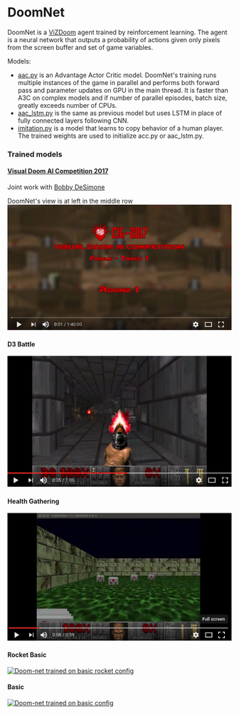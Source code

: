 # DoomNet

DoomNet is a [ViZDoom](http://vizdoom.cs.put.edu.pl/) agent trained by reinforcement learning. The agent is a neural network that outputs a probability of actions given only pixels from the screen buffer and set of game variables.

Models:
* [aac.py](aac.py) is an Advantage Actor Critic model. DoomNet's training runs multiple instances of the game in parallel and performs both forward pass and parameter updates on GPU in the main thread. It is faster than A3C on complex models and if number of parallel episodes, batch size, greatly exceeds number of CPUs.
* [aac_lstm.py](aac_lstm.py) is the same as previous model but uses LSTM in place of fully connected layers following CNN.
* [imitation.py](imitation.py) is a model that learns to copy behavior of a human player. The trained weights are used to initialize acc.py or aac_lstm.py.

### Trained models

#### [Visual Doom AI Competition 2017](http://vizdoom.cs.put.edu.pl/competition-cig-2017) 
Joint work with [Bobby DeSimone](https://github.com/desimone)

DoomNet's view is at left in the middle row<br>
[![Doom-net track1, elimination round 2017](images/cig2017-track1.png)](https://youtu.be/3VU6d_5ze8k)


#### D3 Battle
[![Doom-net trained on D3-battle config](images/D3-battle.png)](https://youtu.be/gxs8JowQ2Pc)


#### Health Gathering
[![Doom-net trained on health gathering config](images/health_gathering.png)](https://youtu.be/0jA6uUXDtkk)


#### Rocket Basic
[![Doom-net trained on basic rocket config](images/rocket.png)](https://youtu.be/8hQO5VzsnkI)


#### Basic
[![Doom-net trained on basic config](images/basic.png)](https://youtu.be/Ej-5UgjVJEs)
